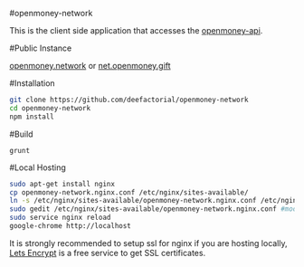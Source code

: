 #openmoney-network

This is the client side application that accesses the [openmoney-api](https://github.com/deefactorial/openmoney-api).

#Public Instance

[openmoney.network](https://openmoney.network) or [net.openmoney.gift](https://net.openmoney.gift)

#Installation

```sh
git clone https://github.com/deefactorial/openmoney-network
cd openmoney-network
npm install
```

#Build

`grunt`

#Local Hosting

```sh
sudo apt-get install nginx
cp openmoney-network.nginx.conf /etc/nginx/sites-available/
ln -s /etc/nginx/sites-available/openmoney-network.nginx.conf /etc/nginx/sites-enabled/openmoney-network.nginx.conf
sudo gedit /etc/nginx/sites-available/openmoney-network.nginx.conf #modify the root path and the location / alias path to this repo path
sudo service nginx reload
google-chrome http://localhost
```

It is strongly recommended to setup ssl for nginx if you are hosting locally, [Lets Encrypt](https://letsencrypt.org/) is a free service to get SSL certificates.
